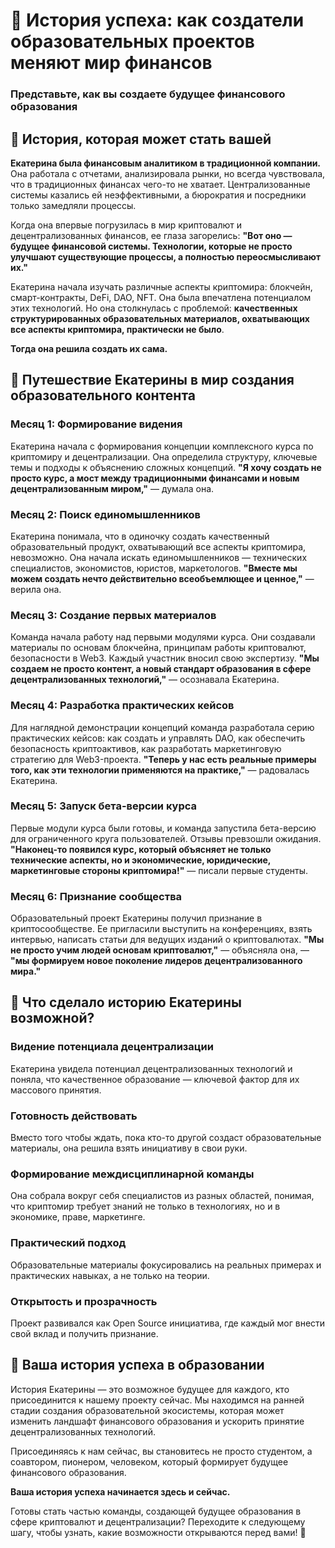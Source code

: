 # 🌟 История успеха: как создатели образовательных проектов меняют мир финансов

### Представьте, как вы создаете будущее финансового образования

## 📖 История, которая может стать вашей

**Екатерина была финансовым аналитиком в традиционной компании.** Она работала с отчетами, анализировала рынки, но всегда чувствовала, что в традиционных финансах чего-то не хватает. Централизованные системы казались ей неэффективными, а бюрократия и посредники только замедляли процессы.

Когда она впервые погрузилась в мир криптовалют и децентрализованных финансов, ее глаза загорелись: **"Вот оно — будущее финансовой системы. Технологии, которые не просто улучшают существующие процессы, а полностью переосмысливают их."**

Екатерина начала изучать различные аспекты криптомира: блокчейн, смарт-контракты, DeFi, DAO, NFT. Она была впечатлена потенциалом этих технологий. Но она столкнулась с проблемой: **качественных структурированных образовательных материалов, охватывающих все аспекты криптомира, практически не было**.

**Тогда она решила создать их сама.**

## 🚀 Путешествие Екатерины в мир создания образовательного контента

### Месяц 1: Формирование видения
Екатерина начала с формирования концепции комплексного курса по криптомиру и децентрализации. Она определила структуру, ключевые темы и подходы к объяснению сложных концепций. **"Я хочу создать не просто курс, а мост между традиционными финансами и новым децентрализованным миром,"** — думала она.

### Месяц 2: Поиск единомышленников
Екатерина понимала, что в одиночку создать качественный образовательный продукт, охватывающий все аспекты криптомира, невозможно. Она начала искать единомышленников — технических специалистов, экономистов, юристов, маркетологов. **"Вместе мы можем создать нечто действительно всеобъемлющее и ценное,"** — верила она.

### Месяц 3: Создание первых материалов
Команда начала работу над первыми модулями курса. Они создавали материалы по основам блокчейна, принципам работы криптовалют, безопасности в Web3. Каждый участник вносил свою экспертизу. **"Мы создаем не просто контент, а новый стандарт образования в сфере децентрализованных технологий,"** — осознавала Екатерина.

### Месяц 4: Разработка практических кейсов
Для наглядной демонстрации концепций команда разработала серию практических кейсов: как создать и управлять DAO, как обеспечить безопасность криптоактивов, как разработать маркетинговую стратегию для Web3-проекта. **"Теперь у нас есть реальные примеры того, как эти технологии применяются на практике,"** — радовалась Екатерина.

### Месяц 5: Запуск бета-версии курса
Первые модули курса были готовы, и команда запустила бета-версию для ограниченного круга пользователей. Отзывы превзошли ожидания. **"Наконец-то появился курс, который объясняет не только технические аспекты, но и экономические, юридические, маркетинговые стороны криптомира!"** — писали первые студенты.

### Месяц 6: Признание сообщества
Образовательный проект Екатерины получил признание в криптосообществе. Ее пригласили выступить на конференциях, взять интервью, написать статьи для ведущих изданий о криптовалютах. **"Мы не просто учим людей основам криптовалют,"** — объясняла она, — **"мы формируем новое поколение лидеров децентрализованного мира."**

## 💫 Что сделало историю Екатерины возможной?

### Видение потенциала децентрализации
Екатерина увидела потенциал децентрализованных технологий и поняла, что качественное образование — ключевой фактор для их массового принятия.

### Готовность действовать
Вместо того чтобы ждать, пока кто-то другой создаст образовательные материалы, она решила взять инициативу в свои руки.

### Формирование междисциплинарной команды
Она собрала вокруг себя специалистов из разных областей, понимая, что криптомир требует знаний не только в технологиях, но и в экономике, праве, маркетинге.

### Практический подход
Образовательные материалы фокусировались на реальных примерах и практических навыках, а не только на теории.

### Открытость и прозрачность
Проект развивался как Open Source инициатива, где каждый мог внести свой вклад и получить признание.

## 🚀 Ваша история успеха в образовании

История Екатерины — это возможное будущее для каждого, кто присоединится к нашему проекту сейчас. Мы находимся на ранней стадии создания образовательной экосистемы, которая может изменить ландшафт финансового образования и ускорить принятие децентрализованных технологий.

Присоединяясь к нам сейчас, вы становитесь не просто студентом, а соавтором, пионером, человеком, который формирует будущее финансового образования.

**Ваша история успеха начинается здесь и сейчас.**

Готовы стать частью команды, создающей будущее образования в сфере криптовалют и децентрализации? Переходите к следующему шагу, чтобы узнать, какие возможности открываются перед вами! 🌠 